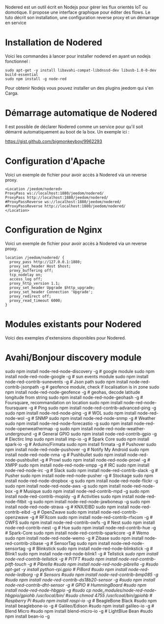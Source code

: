 Nodered est un outil écrit en Nodejs pour gérer les flux orientés IoT ou
domotique. Il propose une interface graphique pour éditer des flows. Le
tuto décrit son installation, une configuration reverse proxy et un
démarrage en service

Installation de Nodered 
=======================

Voici les commandes à lancer pour installer nodered en ayant un nodejs
fonctionnel :

    sudo apt-get -y install libavahi-compat-libdnssd-dev libusb-1.0-0-dev build-essential
    sudo npm install -g node-red

Pour obtenir Nodejs vous pouvez installer un des plugins jeedom qui s'en
Carga.

Démarrage automatique de Nodered 
================================

Il est possible de déclarer Nodered comme un service pour qu'il soit
démarré automatiquement au boot de la box. Un exemple ici :

<https://gist.github.com/bigmonkeyboy/9962293>

Configuration d'Apache 
======================

Voici un exemple de fichier pour avoir accès à Nodered via un reverse
proxy.

    <Location /jeedom/nodered>
    ProxyPass ws://localhost:1880/jeedom/nodered/
    ProxyPass http://localhost:1880/jeedom/nodered/
    #ProxyPassReverse ws://localhost:1880/jeedom/nodered/
    #ProxyPassReverse http://localhost:1880/jeedom/nodered/
    </Location>

Configuration de Nginx 
======================

Voici un exemple de fichier pour avoir accès à Nodered via un reverse
proxy.

    location /jeedom/nodered/ {
      proxy_pass http://127.0.0.1:1880;
      proxy_set_header Host $host;
      proxy_buffering off;
      tcp_nodelay on;
      access_log off;
      proxy_http_version 1.1;
      proxy_set_header Upgrade $http_upgrade;
      proxy_set_header Connection 'Upgrade';
      proxy_redirect off;
      proxy_read_timeout 6000;
    }

Modules existants pour Nodered 
==============================

Voici des exemples d'extensions disponibles pour Nodered.

Avahi/Bonjour discovery module 
==============================

sudo npm install node-red-node-discovery -g \# google module sudo npm
install node-red-node-google -g \# sun events module sudo npm install
node-red-contrib-sunevents -g \# Json path sudo npm install
node-red-contrib-jsonpath -g \# geofence module, check if localisation
is in zone sudo npm install node-red-node-geofence -g \# geohas, decode
latitude longitude from string sudo npm install node-red-node-geohash -g
\# Foursquare, recommandation on location sudo npm install
node-red-node-foursquare -g \# Ping sudo npm install
node-red-contrib-advanced-ping -g sudo npm install node-red-node-ping -g
\# WOL sudo npm install node-red-node-wol -g \# SNMP sudo npm install
node-red-node-snmp -g \# Weather sudo npm install
node-red-node-forecastio -g sudo npm install
node-red-node-openweathermap -g sudo npm install
node-red-node-weather-underground -g \# General GPIO sudo npm install
node-red-contrib-gpio -g \# Electirc Imp sudo npm install imp-io -g \#
Spark Core sudo npm install spark-io -g \# Arduino/Firmata sudo npm
install firmata -g \# Pushover sudo npm install node-red-node-pushover
-g \# Notify My Android sudo npm install node-red-node-nma -g \#
Pushbullet sudo npm install node-red-node-pushbullet -g \# Prowl sudo
npm install node-red-node-prowl -g \# XMPP sudo npm install
node-red-node-xmpp -g \# IRC sudo npm install node-red-node-irc -g \#
Slack sudo npm install node-red-contrib-slack -g \# Pusher sudo npm
install node-red-node-pusher -g \# Stockage sudo npm install
node-red-node-dropbox -g sudo npm install node-red-node-flickr -g sudo
npm install node-red-node-aws -g sudo npm install node-red-node-box -g
\# Musique sudo npm install node-red-contrib-mpd -g sudo npm install
node-red-contrib-mopidy -g \# Activities sudo npm install
node-red-node-fitbit -g sudo npm install node-red-node-jawboneup -g sudo
npm install node-red-node-strava -g \# KNX/EIBD sudo npm install
node-red-contrib-eibd -g \# OpenZwave sudo npm install
node-red-contrib-openzwave -g \# RFXcom sudo npm install
node-red-contrib-rfxcom -g \# OWFS sudo npm install
node-red-contrib-owfs -g \# Nest sudo npm install node-red-contrib-nest
-g \# Hue sudo npm install node-red-contrib-hue -g \# Spark-Core sudo
npm install node-red-contrib-sparkcore -g \# Wemo sudo npm install
node-red-node-wemo -g \# Zibase sudo npm install node-red-contrib-zibase
-g \# SensorTag sudo npm install node-red-node-sensortag -g \#
Blinkstick sudo npm install node-red-node-blinkstick -g \# Blink1 sudo
npm install node-red-node-blink1 -g \# Tellstick *sudo npm install
node-red-contrib-tellstick -g \# PiTFT \#sudo npm install
node-red-contrib-pitft-touch -g \# Pibrella \#sudo npm install
node-red-node-pibrella -g \#sudo apt-get -y install python-rpi.gpio \#
PiBord \#sudo npm install node-red-node-ledborg -g \# Sensors \#sudo npm
install node-red-contrib-bmp085 -g \#sudo npm install
node-red-contrib-ds18b20-sensor -g \#sudo npm install
node-red-contrib-dht-sensor -g \# GPIO \# HummingBoard \#sudo npm
install node-red-node-hbgpio -g \#sudo cp
node\_modules/node-red-node-hbgpio/gpiohb /usr/local/bin/ \#sudo chmod
4755 /usr/lcoal/bin/gpiohb \# Raspberry Pi \#sudo npm install raspi-io
-g \#* BeagleBone Black \#sudo npm install beaglebone-io -g \#
Galileo/Edison \#sudo npm install galileo-io -g \# Blend Micro \#sudo
npm install blend-micro-io -g \# LightBlue Bean \#sudo npm install
bean-io -g
